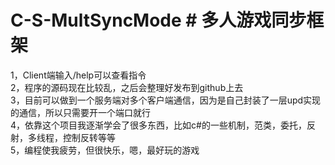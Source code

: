 ﻿# C-S-MultSyncMode # 多人游戏同步框架
1，Client端输入/help可以查看指令  
2，程序的源码现在比较乱，之后会整理好发布到github上去  
3，目前可以做到一个服务端对多个客户端通信，因为是自己封装了一层upd实现的通信，所以只需要开一个端口就行  
4，依靠这个项目我逐渐学会了很多东西，比如c#的一些机制，范类，委托，反射，多线程，控制反转等等  
5，编程使我疲劳，但很快乐，嗯，最好玩的游戏  
